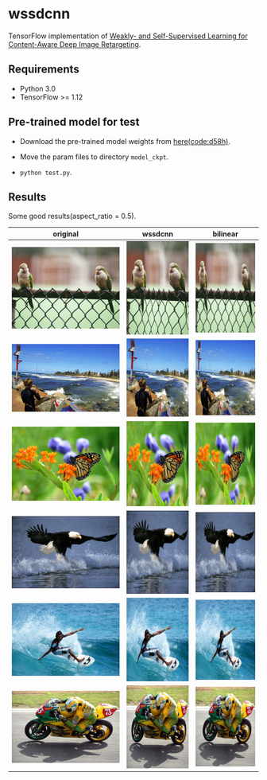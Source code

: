 # wssdcnn
TensorFlow implementation of [Weakly- and Self-Supervised Learning for Content-Aware Deep Image Retargeting](https://arxiv.org/abs/1708.02731).

## Requirements

- Python 3.0
- TensorFlow >= 1.12

## Pre-trained model for test
- Download the pre-trained model weights from [here(code:d58h)](https://pan.baidu.com/s/1y8S11nNdDNXziLhtx4AAWQ). 
- Move the param files to directory `model_ckpt`.

- `python test.py`.

## Results

Some good results(aspect_ratio = 0.5).

|original                       | wssdcnn                           | bilinear                        |
| --------------------------    | ------------------------------    | ------------------------------  |
| ![](output_dir/twobirds.png)  | ![](output_dir/twobirds_0.5.png)  | ![](output_dir/twobirds_bi.png) |
| ![](output_dir/fishing.png)   | ![](output_dir/fishing_0.5.png)   | ![](output_dir/fishing_bi.png)  |
| ![](output_dir/butterfly.png) | ![](output_dir/butterfly_0.5.png) | ![](output_dir/butterfly_bi.png)|
| ![](output_dir/eagle.png)     | ![](output_dir/eagle_0.5.png)     | ![](output_dir/eagle_bi.png)    |
| ![](output_dir/surfer.png)    | ![](output_dir/surfer_0.5.png)    | ![](output_dir/surfer_bi.png)   |
| ![](output_dir/bike.png)      | ![](output_dir/bike_0.5.png)      | ![](output_dir/bike_bi.png)     |
